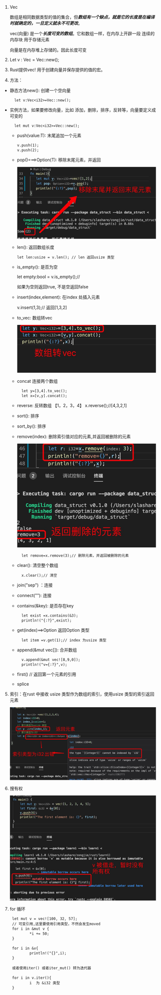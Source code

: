 1. Vec <T>

   数组是相同数据类型的值的集合，但***数组有一个缺点，就是它的长度是在编译时就确定的，一旦定义就永不可更改***。

   vec(向量) 是一个***长度可变的数组***。它和数组一样，在内存上开辟一段 连续的内存块 用于存储元素

   向量是在内存堆上存储的。因此长度可变

2. Let v : Vec<i32> = Vec::new();

3. Rust提供vec! 用于创建向量并保存提供的值的宏。

4. 方法：

+ 静态方法new():   创建一个空向量

        let v:Vec<i32>=Vec::new();

+ 实例方法，如果要修改向量，比如 添加，删除，排序，反转等，向量要定义成可变的

        let mut v:Vec<i32>=Vec::new();

   + push(value:T): 末尾追加一个元素

         v.push(1);
         v.push(2);

   + pop()===>Option(T): 移除末尾元素，并返回

     ![avatar](../assets/arr-pop.jpg)   

   + len(): 返回数组长度

         let len:usize = v.len(); // len 返回usize 类型

   + is_empty(): 是否为空
    
        let empty:bool = v.is_empty();//

        如果为空则返回true, 不是空返回false
    + insert(index,element): 在index 处插入元素

        v.insert(1,3);// 返回[1,3,2]
    
    + to_vec: 数组转vec

       ![avatar](../assets/to_vec.jpg)
    
    + concat 连接两个数组

            let y=[3,4].to_vec();
            let x=[v,y].concat();
    + reverse: 反转数组
            【1，2，3，4】
            x.reverse();//[4,3,2,1]
    + sort(): 排序

    + sort_by(): 排序

    + remove(index): 删除索引值对应的元素,并返回被删除的元素

        ![avatar](../assets/vec-remove.jpg)

            let remove=x.remove(3);// 删除元素，并返回被删除的元素
    
    + clear(): 清空整个数组

            x.clear();// 清空
    + join("sep") ：连接

    + connect(""): 连接

    + contains(&key): 是否存在key

            let exist =x.contains(&3);
            println!("{:?}",exist);
    
    + get(index)==>Option<T> 返回Option 类型

            let item =v.get(1);// index 为usize 类型
    
    + append(&mut vec<T>[]): 合并数组

            v.append(&mut vec![8,9,0]);
            println!("v={:?}",v);
    
    + first() // 返回第一个元素的引用

    + splice

5. 索引：在rust 中接收 usize 类型作为数组的索引，使用usize 类型的索引返回元素

   ![avatar](../assets/vec-index.jpg)

6. 搜有权

   ![avatar](../assets/arr-suoyouquan.jpg)

7. for 循环

        let mut v = vec![100, 32, 57];
        // 可变引用,这里要使用引用类型，不然会发生moved
        for i in &mut v {
                *i += 50;
        }

        for i in &v{
                println!("{}",i);
        }

        或者使用iter() 或者iter_mut() 转为迭代器

        for i in v.iter(){
                i  为 &i32 类型
        }





